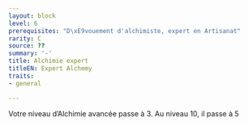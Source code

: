 ```yaml
---
layout: block
level: 6
prerequisites: "D\xE9vouement d'alchimiste, expert en Artisanat"
rarity: C
source: ??
summary: '-'
title: Alchimie expert
titleEN: Expert Alchemy
traits:
- general

---
```


<p>Votre niveau d’Alchimie avancée passe à 3. Au niveau 10, il passe à 5</p>